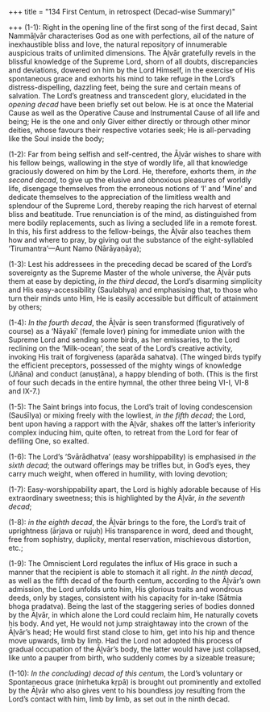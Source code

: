 +++
title = "134 First Centum, in retrospect (Decad-wise Summary)"

+++
(1-1): Right in the opening line of the first song of the first decad, Saint Nammāḻvār characterises God as one with perfections, ail of the nature of inexhaustible bliss and love, the natural repository of innumerable auspicious traits of unlimited dimensions. The Āḻvār gratefully revels in the blissful knowledge of the Supreme Lord, shorn of all doubts, discrepancies and deviations, dowered on him by the Lord Himself, in the exercise of His spontaneous grace and exhorts his mind to take refuge in the Lord’s distress-dispelling, dazzling feet, being the sure and certain means of salvation. The Lord’s greatness and transcedent glory, elucidated in the *opening decad* have been briefly set out below. He is at once the Material Cause as well as the Operative Cause and Instrumental Cause of all life and being; He is the one and only Giver either directly or through other minor deities, whose favours their respective votaries seek; He is all-pervading like the Soul inside the body;

(1-2): Far from being selfish and self-centred, the Āḻvār wishes to share with his fellow beings, wallowing in the stye of wordly life, all that knowledge graciously dowered on him by the Lord. He, therefore, exhorts them, *in the second decad*, to give up the elusive and obnoxious pleasures of worldly life, disengage themselves from the erroneous notions of ‘I’ and ‘Mine’ and dedicate themselves to the appreciation of the limitless wealth and splendour of the Supreme Lord, thereby reaping the rich harvest of eternal bliss and beatitude. True renunciation is of the mind, as distinguished from mere bodily replacements, such as living a secluded life in a remote forest. In this, his first address to the fellow-beings, the Āḻvār also teaches them how and where to pray, by giving out the substance of the eight-syllabled ‘Tirumantra’—Aunt Namo (Nārāyaṇāya);

(1-3): Lest his addressees in the preceding decad be scared of the Lord’s sovereignty as the Supreme Master of the whole universe, the Āḻvār puts them at ease by depicting, *in the third decad*, the Lord’s disarming simplicity and His easy-accessibility (Saulabhya) and emphasising that, to those who turn their minds unto Him, He is easily accessible but difficult of attainment by others;

(1-4): *In the fourth decad*, the Āḻvār is seen transformed (figuratively of course) as a ‘Nāyakī’ (female lover) pining for immediate union with the Supreme Lord and sending some birds, as her emissaries, to the Lord reclining on the ‘Milk-ocean’, the seat of the Lord’s creative activity, invoking His trait of forgiveness (aparāda sahatva). (The winged birds typify the efficient preceptors, possessed of the mighty wings of knowledge (Jñāna) and conduct (anuṣṭāna), a happy blending of both. (This is the first of four such decads in the entire hymnal, the other three being VI-I, VI-8 and IX-7.)

(1-5): The Saint brings into focus, the Lord’s trait of loving condescension (Sauśīlya) or mixing freely with the lowliest, *in the fifth decad*; the Lord, bent upon having a rapport with the Āḻvār, shakes off the latter’s inferiority complex inducing him, quite often, to retreat from the Lord for fear of defiling One, so exalted.

(1-6): The Lord’s ‘Svārādhatva’ (easy worshippability) is emphasised *in the sixth decad*; the outward offerings may be trifles but, in God’s eyes, they carry much weight, when offered in humility, with loving devotion;

(1-7): Easy-worshippability apart, the Lord is highly adorable because of His extraordinary sweetness; this is highlighted by the Āḻvār, *in the seventh decad*;

(1-8): *in the eighth decad*, the Āḻvār brings to the fore, the Lord’s trait of uprightness (ārjava or rujuḥ) His transparence in word, deed and thought, free from sophistry, duplicity, mental reservation, mischievous distortion, etc.;

(1-9): The Omniscient Lord regulates the influx of His grace in such a manner that the recipient is able to stomach it all right. *In the ninth decad*, as well as the fifth decad of the fourth centum, according to the Āḻvār’s own admission, the Lord unfolds unto him, His glorious traits and wondrous deeds, only by stages, consistent with his capacity for in-take (Sātmia bhoga pradatva). Being the last of the staggering series of bodies donned by the Āḻvār, in which alone the Lord could reclaim him, He naturally covets his body. And yet, He would not jump straightaway into the crown of the Āḻvār’s head; He would first stand close to him, get into his hip and thence move upwards, limb by limb. Had the Lord not adopted this process of gradual occupation of the Āḻvār’s body, the latter would have just collapsed, like unto a pauper from birth, who suddenly comes by a sizeable treasure;

(1-10): *In the concluding) decad of this centum*, the Lord’s voluntary or Spontaneous grace (nirhetuka kṛpā) is brought out prominently and extolled by the Āḻvār who also gives vent to his boundless joy resulting from the Lord’s contact with him, limb by limb, as set out in the ninth decad.


